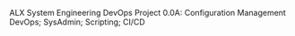 ALX System Engineering DevOps
Project 0.0A: Configuration Management
DevOps; SysAdmin; Scripting; CI/CD
